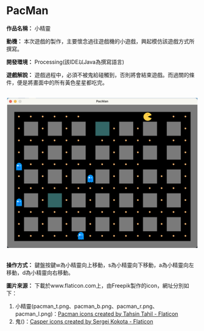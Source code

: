 # PacMan

**作品名稱：** 小精靈
	
**動機：** 本次遊戲的製作，主要懷念過往遊戲機的小遊戲，興起模仿該遊戲方式所撰寫。

**開發環境：** Processing(該IDE以Java為撰寫語言)

**遊戲解說：** 遊戲過程中，必須不被鬼給碰觸到，否則將會結束遊戲。而過關的條件，便是將畫面中的所有黃色星星都吃完。

<br>
<div align="center">
	<img src="./遊戲截圖.png" alt="Editor" width="500">
</div>
<br>

**操作方式：** 鍵盤按鍵w為小精靈向上移動，s為小精靈向下移動，a為小精靈向左移動，d為小精靈向右移動。

**圖片來源：**
下載於www.flaticon.com上，由Freepik製作的icon，網址分別如下：
1. 小精靈(pacman_t.png、pacman_b.png、pacman_r.png、pacman_l.png)：<a href="https://www.flaticon.com/free-icons/pacman" title="pacman icons">Pacman icons created by Tahsin Tahil - Flaticon</a>
2. 鬼()：<a href="https://www.flaticon.com/free-icons/casper" title="casper icons">Casper icons created by Sergei Kokota - Flaticon</a>

